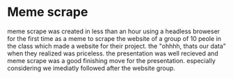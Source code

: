 # Meme scrape
meme scrape was created in less than an hour using a headless broweser for the first time as a meme to scrape the website of a group of 10 peole in the class which made a 
website for their project. the "ohhhh, thats our data" when they realized was priceless. the presentation was well recieved and meme scrape was a good finishing move for the presentation.
especially considering we imediatly followed after the website group. 
